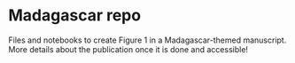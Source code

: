 # Madagascar repo
Files and notebooks to create Figure 1 in a Madagascar-themed manuscript. More details about the publication once it is done and accessible!

